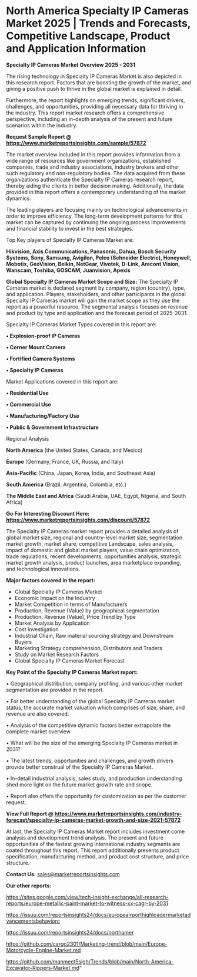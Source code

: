 # North America Specialty IP Cameras Market 2025 | Trends and Forecasts, Competitive Landscape, Product and Application Information

<Strong> Specialty IP Cameras Market Overview 2025 - 2031</strong>

The rising technology in Specialty IP Cameras Market is also depicted in this research report. Factors that are boosting the growth of the market, and giving a positive push to thrive in the global market is explained in detail.

Furthermore, the report highlights on emerging trends, significant drivers, challenges, and opportunities, providing all necessary data for thriving in the industry. This report market research offers a comprehensive perspective, including an in-depth analysis of the present and future scenarios within the industry.

<strong>Request Sample Report @ <a href=https://www.marketreportsinsights.com/sample/57872>https://www.marketreportsinsights.com/sample/57872</a></strong>

The market overview included in this report provides information from a wide range of resources like government organizations, established companies, trade and industry associations, industry brokers and other such regulatory and non-regulatory bodies. The data acquired from these organizations authenticate the Specialty IP Cameras research report, thereby aiding the clients in better decision making. Additionally, the data provided in this report offers a contemporary understanding of the market dynamics.

The leading players are focusing mainly on technological advancements in order to improve efficiency. The long-term development patterns for this market can be captured by continuing the ongoing process improvements and financial stability to invest in the best strategies.

Top Key players of Specialty IP Cameras Market are:

<strong>Hikvision, Axis Communications, Panasonic, Dahua, Bosch Security Systems, Sony, Samsung, Avigilon, Pelco (Schneider Electric), Honeywell, Mobotix, GeoVision, Belkin, NetGear, Vivotek, D-Link, Arecont Vision, Wanscam, Toshiba, GOSCAM, Juanvision, Apexis</strong>

<strong><b>Global Specialty IP Cameras Market Scope and Size:</b></strong>
The Specialty IP Cameras market is declared segment by company, region (country), type, and application. Players, stakeholders, and other participants in the global Specialty IP Cameras market will gain the market scope as they use the report as a powerful resource. The segmental analysis focuses on revenue and product by type and application and the forecast period of 2025-2031.

Specialty IP Cameras Market Types covered in this report are:

<strong>• Explosion-proof IP Cameras

• Corner Mount Camera

• Fortified Camera Systems

• Specialty IP Cameras</strong>

Market Applications covered in this report are:

<strong>• Residential Use

• Commercial Use

• Manufacturing/Factory Use

• Public & Government Infrastructure</strong> 

Regional Analysis

<strong>North America</strong> (the United States, Canada, and Mexico)

<strong>Europe</strong> (Germany, France, UK, Russia, and Italy)

<strong>Asia-Pacific</strong> (China, Japan, Korea, India, and Southeast Asia)

<strong>South America</strong> (Brazil, Argentina, Colombia, etc.)

<strong>The Middle East and Africa</strong> (Saudi Arabia, UAE, Egypt, Nigeria, and South Africa)

<strong>Go For Interesting Discount Here: <a href=https://www.marketreportsinsights.com/discount/57872>https://www.marketreportsinsights.com/discount/57872</a></strong>

The Specialty IP Cameras market report provides a detailed analysis of global market size, regional and country-level market size, segmentation market growth, market share, competitive Landscape, sales analysis, impact of domestic and global market players, value chain optimization, trade regulations, recent developments, opportunities analysis, strategic market growth analysis, product launches, area marketplace expanding, and technological innovations.

<strong><b>Major factors covered in the report:</b></strong>
<ul>
  <li>Global Specialty IP Cameras Market </li>
  <li>Economic Impact on the Industry</li>
  <li>Market Competition in terms of Manufacturers</li>
  <li>Production, Revenue (Value) by geographical segmentation</li>
  <li>Production, Revenue (Value), Price Trend by Type</li>
  <li>Market Analysis by Application</li>
  <li>Cost Investigation</li>
  <li>Industrial Chain, Raw material sourcing strategy and Downstream Buyers</li>
  <li>Marketing Strategy comprehension, Distributors and Traders</li>
  <li>Study on Market Research Factors</li>
  <li>Global Specialty IP Cameras Market Forecast</li>
</ul>

<strong><b>Key Point of the Specialty IP Cameras Market report:</b></strong>

• Geographical distribution, company profiling, and various other market segmentation are provided in the report.

• For better understanding of the global Specialty IP Cameras market status, the accurate market valuation which comprises of size, share, and revenue are also covered.

• Analysis of the competitive dynamic factors better extrapolate the complete market overview

• What will be the size of the emerging Specialty IP Cameras market in 2031?

• The latest trends, opportunities and challenges, and growth drivers provide better construal of the Specialty IP Cameras Market.

• In-detail industrial analysis, sales study, and production understanding shed more light on the future market growth rate and scope.

• Report also offers the opportunity for customization as per the customer request.

<strong><b>View Full Report @ <a href=https://www.marketreportsinsights.com/industry-forecast/specialty-ip-cameras-market-growth-and-size-2021-57872>https://www.marketreportsinsights.com/industry-forecast/specialty-ip-cameras-market-growth-and-size-2021-57872</a></b></strong>


At last, the Specialty IP Cameras Market report includes investment come analysis and development trend analysis. The present and future opportunities of the fastest growing international industry segments are coated throughout this report. This report additionally presents product specification, manufacturing method, and product cost structure, and price structure.

<strong>Contact Us:</strong>
sales@marketreportsinsights.com

<strong>Our other reports:</strong>

<a href=https://sites.google.com/view/tech-insight-exchange/all-research-reports/europe-metallic-paint-market-to-witness-xx-cagr-by-2031>https://sites.google.com/view/tech-insight-exchange/all-research-reports/europe-metallic-paint-market-to-witness-xx-cagr-by-2031</a>

<a href=https://issuu.com/reportsinsights24/docs/europeairporthighloadermarketadvancementsbehaviorc>https://issuu.com/reportsinsights24/docs/europeairporthighloadermarketadvancementsbehaviorc</a>

<a href=https://issuu.com/reportsinsights24/docs/northamer>https://issuu.com/reportsinsights24/docs/northamer</a>

<a href=https://github.com/cargo2301/Marketing-trend/blob/main/Europe-Motorcycle-Engine-Market.md>https://github.com/cargo2301/Marketing-trend/blob/main/Europe-Motorcycle-Engine-Market.md</a>

<a href=https://github.com/manmeet5sigh/Trends/blob/main/North-America-Excavator-Rippers-Market.md>https://github.com/manmeet5sigh/Trends/blob/main/North-America-Excavator-Rippers-Market.md</a>"
